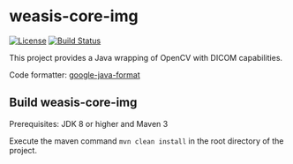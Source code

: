 # weasis-core-img #

[![License](https://img.shields.io/badge/License-EPL%202.0-blue.svg)](https://opensource.org/licenses/EPL-2.0) [![Build Status](https://travis-ci.com/nroduit/weasis-core-img.svg?branch=master)](https://travis-ci.com/nroduit/weasis-core-img)   
 
This project provides a Java wrapping of OpenCV with DICOM capabilities. 

Code formatter: [google-java-format](https://github.com/google/google-java-format) 

## Build weasis-core-img ##

Prerequisites: JDK 8 or higher and Maven 3

Execute the maven command `mvn clean install` in the root directory of the project.
